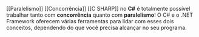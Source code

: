 [[Paralelismo]]
[[Concorrência]]
[[C SHARP]]
no **C#** é totalmente possível trabalhar tanto com **concorrência** quanto com **paralelismo**! O C# e o .NET Framework oferecem várias ferramentas para lidar com esses dois conceitos, dependendo do que você precisa alcançar no seu programa.